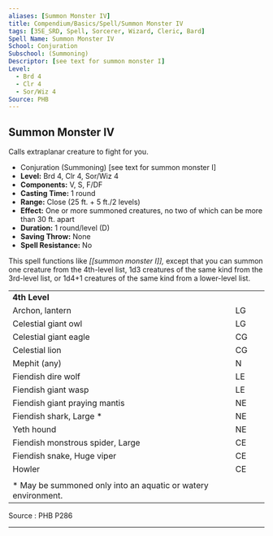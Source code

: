 ```yaml
---
aliases: [Summon Monster IV]
title: Compendium/Basics/Spell/Summon Monster IV
tags: [35E_SRD, Spell, Sorcerer, Wizard, Cleric, Bard]
Spell Name: Summon Monster IV
School: Conjuration
Subschool: (Summoning)
Descriptor: [see text for summon monster I]
Level:
  - Brd 4
  - Clr 4
  - Sor/Wiz 4
Source: PHB
---
```



## Summon Monster IV

Calls extraplanar creature to fight for you.

*   Conjuration (Summoning) [see text for summon monster I]
*   **Level:** Brd 4, Clr 4, Sor/Wiz 4
*   **Components:** V, S, F/DF
*   **Casting Time:** 1 round
*   **Range:** Close (25 ft. + 5 ft./2 levels)
*   **Effect:** One or more summoned creatures, no two of which can be more than 30 ft. apart
*   **Duration:** 1 round/level (D)
*   **Saving Throw:** None
*   **Spell Resistance:** No

This spell functions like <i>[[summon monster I]],</i> except that you can summon one creature from the 4th-level list, 1d3 creatures of the same kind from the 3rd-level list, or 1d4+1 creatures of the same kind from a lower-level list.

<table> <tr decoration="underline"> <td colspan="2"> <b>4th Level</b> </td> <td>   </td> </tr> <tr> <td colspan="2"> Archon, lantern </td> <td> LG </td> </tr> <tr> <td colspan="2"> Celestial giant owl </td> <td> LG </td> </tr> <tr> <td colspan="2"> Celestial giant eagle </td> <td> CG </td> </tr> <tr> <td colspan="2"> Celestial lion </td> <td> CG </td> </tr> <tr> <td colspan="2"> Mephit (any) </td> <td> N </td> </tr> <tr> <td colspan="2"> Fiendish dire wolf </td> <td> LE </td> </tr> <tr> <td colspan="2"> Fiendish giant wasp </td> <td> LE </td> </tr> <tr> <td colspan="2"> Fiendish giant praying mantis </td> <td> NE </td> </tr> <tr> <td colspan="2"> Fiendish shark, Large * </td> <td> NE </td> </tr> <tr> <td colspan="2"> Yeth hound </td> <td> NE </td> </tr> <tr> <td colspan="2"> Fiendish monstrous spider, Large </td> <td> CE </td> </tr> <tr> <td colspan="2"> Fiendish snake, Huge viper </td> <td> CE </td> </tr> <tr> <td colspan="2"> Howler </td> <td> CE </td> </tr> <tr><td></td></tr> <tr> <td colspan="3" height="6"> * May be summoned only into an aquatic or watery environment. </td> </tr> </table>

Source : PHB P286

---
